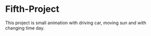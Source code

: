 # Fifth-Project
This project is small animation with driving car, moving sun and with changing time day. 
